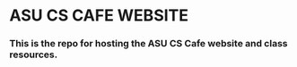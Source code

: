 # ASU CS CAFE WEBSITE

### This is the repo for hosting the ASU CS Cafe website and class resources.
